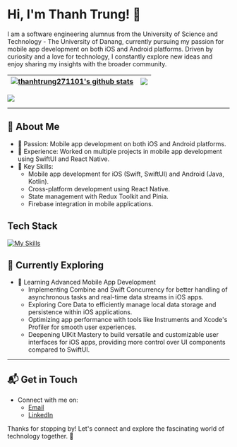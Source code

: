 # Hi, I'm Thanh Trung! 👋

I am a software engineering alumnus from the University of Science and Technology - The University of Danang, currently pursuing my passion for mobile app development on both iOS and Android platforms. Driven by curiosity and a love for technology, I constantly explore new ideas and enjoy sharing my insights with the broader community.

| <a href="https://github.com/thanhtrung271101/github-readme-stats"><img align="center" src="https://github-readme-stats.vercel.app/api?username=thanhtrung271101&show_icons=true&include_all_commits=true&theme=vue-dark&hide_border=true" alt="thanhtrung271101's github stats" /></a> | <a href="https://github.com/asabeneh/github-readme-stats"><img align="center" src="https://github-readme-stats.vercel.app/api/top-langs/?username=thanhtrung271101&layout=compact&theme=vue-dark&hide_border=true" /></a> |
| ------------- | ------------- |

![](https://komarev.com/ghpvc/?username=thanhtrung271101&color=green)

---

## 🚀 About Me

- 🔭 Passion: Mobile app development on both iOS and Android platforms.
- 📝 Experience: Worked on multiple projects in mobile app development using SwiftUI and React Native.
- 🚀 Key Skills:
  - Mobile app development for iOS (Swift, SwiftUI) and Android (Java, Kotlin).
  - Cross-platform development using React Native.
  - State management with Redux Toolkit and Pinia.
  - Firebase integration in mobile applications.


## Tech Stack
[![My Skills](https://skillicons.dev/icons?i=js,html,css,swift,react)](https://skillicons.dev)

## 🌱 Currently Exploring

- 🚀 Learning Advanced Mobile App Development 
  - Implementing Combine and Swift Concurrency for better handling of asynchronous tasks and real-time data streams in iOS apps.
  - Exploring Core Data to efficiently manage local data storage and persistence within iOS applications.
  - Optimizing app performance with tools like Instruments and Xcode's Profiler for smooth user experiences.
  - Deepening UIKit Mastery to build versatile and customizable user interfaces for iOS apps, providing more control over UI components compared to SwiftUI.

---

## 📬 Get in Touch

- Connect with me on:
  - [Email](npttrung2711@gmail.com)
  - [LinkedIn](https://www.linkedin.com/in/thanhtrung2711/)

Thanks for stopping by! Let's connect and explore the fascinating world of technology together. 🚀

